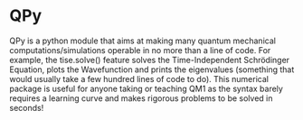 # QPy
 QPy is a python module that aims at making many quantum mechanical computations/simulations operable in no more than a line of code. For example, the tise.solve() feature solves the Time-Independent Schrödinger Equation, plots the Wavefunction and prints the eigenvalues (something that would usually take a few hundred lines of code to do). This numerical package is useful for anyone taking or teaching QM1 as the syntax barely requires a learning curve and makes rigorous problems to be solved in seconds!
